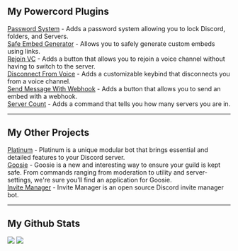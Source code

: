 ## My Powercord Plugins

[Password System](https://github.com/TheShadowGamer/Password-System) - Adds a password system allowing you to lock Discord, folders, and Servers.<br>
[Safe Embed Generator](https://github.com/TheShadowGamer/Safe-Embed-Generator) - Allows you to safely generate custom embeds using links.<br>
[Rejoin VC](https://github.com/TheShadowGamer/Rejoin-VC) - Adds a button that allows you to rejoin a voice channel without having to switch to the server.<br>
[Disconnect From Voice](https://github.com/TheShadowGamer/Disconnect-From-Voice) - Adds a customizable keybind that disconnects you from a voice channel.<br>
[Send Message With Webhook](https://github.com/TheShadowGamer/Send-Message-with-Webhook) - Adds a button that allows you to send an embed with a webhook.<br>
[Server Count](https://github.com/TheShadowGamer/Server-Count) - Adds a command that tells you how many servers you are in.<br>

---

## My Other Projects

[Platinum](https://top.gg/bot/714193746878791801) - Platinum is a unique modular bot that brings essential and detailed features to your Discord server.<br>
[Goosie](https://top.gg/bot/720751649819459766) - Goosie is a new and interesting way to ensure your guild is kept safe. From commands ranging from moderation to utility and server-settings, we're sure you'll find an application for Goosie.<br>
[Invite Manager](https://github.com/theshadowgamer/invite-manager) - Invite Manager is an open source Discord invite manager bot.<br>

---

## My Github Stats

![](https://github-readme-stats.vercel.app/api?username=theshadowgamer&theme=nord&hide_border=true&count_private=true&show_icons=true&bg_color=22272e) ![](https://github-readme-stats.vercel.app/api/top-langs/?username=theshadowgamer&layout=compact&theme=nord&hide_border=true&bg_color=22272e)

